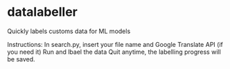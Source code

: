 # datalabeller
Quickly labels customs data for ML models

Instructions:
In search.py, insert your file name and Google Translate API (if you need it)
Run and lbael the data
Quit anytime, the labelling progress will be saved.

